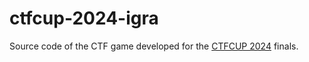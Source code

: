 # ctfcup-2024-igra

Source code of the CTF game developed for the [CTFCUP 2024](https://ctfcup.ru/) finals.
